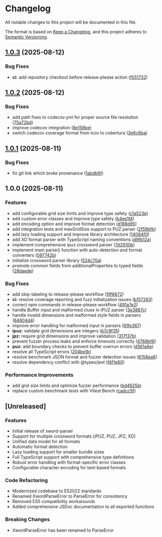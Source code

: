 # Changelog

All notable changes to this project will be documented in this file.

The format is based on [Keep a Changelog](https://keepachangelog.com/en/1.0.0/),
and this project adheres to [Semantic Versioning](https://semver.org/spec/v2.0.0.html).

## [1.0.3](https://github.com/mjkoo/xword-parser/compare/v1.0.2...v1.0.3) (2025-08-12)


### Bug Fixes

* **ci:** add repository checkout before release-please action ([f551732](https://github.com/mjkoo/xword-parser/commit/f55173261f6f4597eed68f93bc3c7d8cf1d65ec9))

## [1.0.2](https://github.com/mjkoo/xword-parser/compare/v1.0.1...v1.0.2) (2025-08-12)


### Bug Fixes

* add path fixes to codecov.yml for proper source file resolution ([75a72bd](https://github.com/mjkoo/xword-parser/commit/75a72bd62f5f3d36f7e66129a606e6f91bb5a301))
* improve codecov integration ([8e158be](https://github.com/mjkoo/xword-parser/commit/8e158be1f7ed99f9ffcc719a8242fb22f671e506))
* switch codecov coverage format from lcov to cobertura ([3e6c6ba](https://github.com/mjkoo/xword-parser/commit/3e6c6ba61ae78efc1215650003289d5cc3a3b006))

## [1.0.1](https://github.com/mjkoo/xword-parser/compare/v1.0.0...v1.0.1) (2025-08-11)


### Bug Fixes

* fix git link which broke provenance ([1abdb6f](https://github.com/mjkoo/xword-parser/commit/1abdb6f9d032b5d762faecab58279ded68ae8018))

## 1.0.0 (2025-08-11)


### Features

* add configurable grid size limits and improve type safety ([c1a523e](https://github.com/mjkoo/xword-parser/commit/c1a523ef801e6f1ae3af361346803bd10f536033))
* add custom error classes and improve type safety ([b4ee1f4](https://github.com/mjkoo/xword-parser/commit/b4ee1f41fbb55a6769aeb61712f55f59c56c683e))
* add encoding option and improve format detection ([d188d95](https://github.com/mjkoo/xword-parser/commit/d188d9596e2d9a71fee8719657af9fce16b1dfb4))
* add integration tests and maxGridSize support to PUZ parser ([2f59bfb](https://github.com/mjkoo/xword-parser/commit/2f59bfb9c9b7a1e8a19670be98265b61408fbca7))
* add lazy loading support and improve library architecture ([14084f0](https://github.com/mjkoo/xword-parser/commit/14084f0d81e731fcd5651b94615df97b59fd8752))
* add XD format parser with TypeScript naming conventions ([d9fb12a](https://github.com/mjkoo/xword-parser/commit/d9fb12a048bca95a258579b5dba1865965cf01b6))
* implement comprehensive ipuz crossword parser ([7d2930b](https://github.com/mjkoo/xword-parser/commit/7d2930b80bb0c38246baa048ca16a0534739c96a))
* implement main parse() function with auto-detection and format converters ([097742b](https://github.com/mjkoo/xword-parser/commit/097742b8f5cdfb5682d8ab1c5aa93dba05d4dc44))
* initialize crossword parser library ([524c70a](https://github.com/mjkoo/xword-parser/commit/524c70ac80cff09a2794ce59264c233716fbd275))
* promote common fields from additionalProperties to typed fields ([28daede](https://github.com/mjkoo/xword-parser/commit/28daedebb10c5d5c4e9d7d29158806232fe97655))


### Bug Fixes

* add skip-labeling to release-please workflow ([5ff6672](https://github.com/mjkoo/xword-parser/commit/5ff66727dfe9995a56a7127e06a02887b7c60633))
* **ci:** resolve coverage reporting and fuzz initialization issues ([b157263](https://github.com/mjkoo/xword-parser/commit/b15726393df288e693377881b19986ec0cbb782e))
* correct npm commands in release-please workflow ([491a7e2](https://github.com/mjkoo/xword-parser/commit/491a7e27f8d0aa27517bdb25241850bf511c91a6))
* handle Buffer input and malformed clues in iPUZ parser ([3e3887c](https://github.com/mjkoo/xword-parser/commit/3e3887c59c342fe324ce0f8c4004c7a5b1fed4cc))
* handle invalid dimensions and malformed style fields in parsers ([64604d4](https://github.com/mjkoo/xword-parser/commit/64604d41639b1353d8dd371fb860dd9f71e87cd6))
* improve error handling for malformed input in parsers ([61fe367](https://github.com/mjkoo/xword-parser/commit/61fe367804fed6b047085ab4eb628158e5e0f627))
* **ipuz:** validate grid dimensions are integers ([b7c9f35](https://github.com/mjkoo/xword-parser/commit/b7c9f35cbd5d43d3e18c6b008573369389ac4d52))
* **jpz:** require grid dimensions and improve validation ([317f37b](https://github.com/mjkoo/xword-parser/commit/317f37b47fc8be5b39fd6a4a668c44353de6222b))
* prevent fuzzer process leaks and enforce timeouts correctly ([4768bf6](https://github.com/mjkoo/xword-parser/commit/4768bf682c510ca6342256f8f3d59aaf8fa489b4))
* **puz:** add boundary checks to prevent buffer overrun errors ([d561a6e](https://github.com/mjkoo/xword-parser/commit/d561a6eb5ba3827f6734e52d74727feb95c3dae0))
* resolve all TypeScript errors ([204be1b](https://github.com/mjkoo/xword-parser/commit/204be1b376eafc38eaf0f87e4b26fefa9a77a3ae))
* resolve benchmark JSON format and fuzzer detection issues ([6158ea6](https://github.com/mjkoo/xword-parser/commit/6158ea6b244f3c1feacbaac782a8138372a528f2))
* resolve dependency conflict with @types/jest ([f4f1e60](https://github.com/mjkoo/xword-parser/commit/f4f1e602a418e38357cd26e973ec3c0ac5e81994))


### Performance Improvements

* add grid size limits and optimize fuzzer performance ([bd4625b](https://github.com/mjkoo/xword-parser/commit/bd4625b969c84f203f4aee5545aa7ab3be5aa5c5))
* replace custom benchmark tests with Vitest Bench ([cadcc5f](https://github.com/mjkoo/xword-parser/commit/cadcc5f393a3ff9c31a869be91ea0c2814e2ccfe))

## [Unreleased]

### Features
- Initial release of xword-parser
- Support for multiple crossword formats (iPUZ, PUZ, JPZ, XD)
- Unified data model for all formats
- Automatic format detection
- Lazy loading support for smaller bundle sizes
- Full TypeScript support with comprehensive type definitions
- Robust error handling with format-specific error classes
- Configurable character encoding for text-based formats

### Code Refactoring
- Modernized codebase to ES2022 standards
- Renamed XwordParseError to ParseError for consistency
- Removed ES5 compatibility workarounds
- Added comprehensive JSDoc documentation to all exported functions

### Breaking Changes
- XwordParseError has been renamed to ParseError
